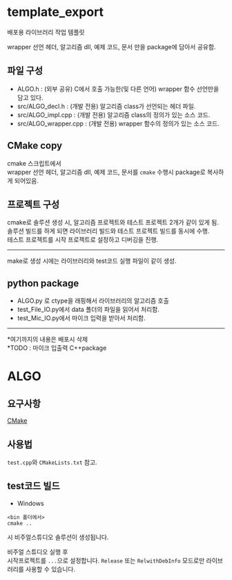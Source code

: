 # template_export

배포용 라이브러리 작업 템플릿  

wrapper 선언 헤더, 알고리즘 dll, 예제 코드, 문서 만을 package에 담아서 공유함.  

## 파일 구성  
+ ALGO.h  : (외부 공유) C에서 호출 가능한(및 다른 언어) wrapper 함수 선언만을 담고 있다. 
+ src/ALGO_decl.h : (개발 전용) 알고리즘 class가 선언되는 헤더 파일.
+ src/ALGO_impl.cpp : (개발 전용) 알고리즘 class의 정의가 있는 소스 코드.
+ src/ALGO_wrapper.cpp : (개발 전용) wrapper 함수의 정의가 있는 소스 코드.   

## CMake copy
cmake 스크립트에서  
wrapper 선언 헤더, 알고리즘 dll, 예제 코드, 문서를 ```cmake``` 수행시 package로 복사하게 되어있음. 

## 프로젝트 구성  
cmake로 솔루션 생성 시, 알고리즘 프로젝트와 테스트 프로젝트 2개가 같이 있게 됨.  
솔루션 빌드를 하게 되면 라이브러리 빌드와 테스트 프로젝트 빌드를 동시에 수행.  
테스트 프로젝트를 시작 프로젝트로 설정하고 디버깅을 진행. 

---

make로 생성 시에는 라이브러리와 test코드 실행 파일이 같이 생성.  

## python package  
+ ALGO.py 로 ctype을 래핑해서 라이브러리의 알고리즘 호출  
+ test_File_IO.py에서 data 폴더의 파일을 읽어서 처리함.  
+ test_Mic_IO.py에서 마이크 입력을 받아서 처리함.  

---

*여기까지의 내용은 배포시 삭제  
*TODO : 마이크 입출력 C++package  

# ALGO

## 요구사항  
[CMake](https://cmake.org/download/)      

## 사용법
```test.cpp```와 ```CMakeLists.txt``` 참고.  


  
## test코드 빌드
+ Windows
```
<bin 폴더에서>
cmake ..
```
시 비주얼스튜디오 솔루션이 생성됩니다.   

비주얼 스튜디오 실행 후  
시작프로젝트를 ```...```으로 설정합니다. 
```Release``` 또는 ```RelwithDebInfo``` 모드로만 라이브러리를 사용할 수 있습니다.   
